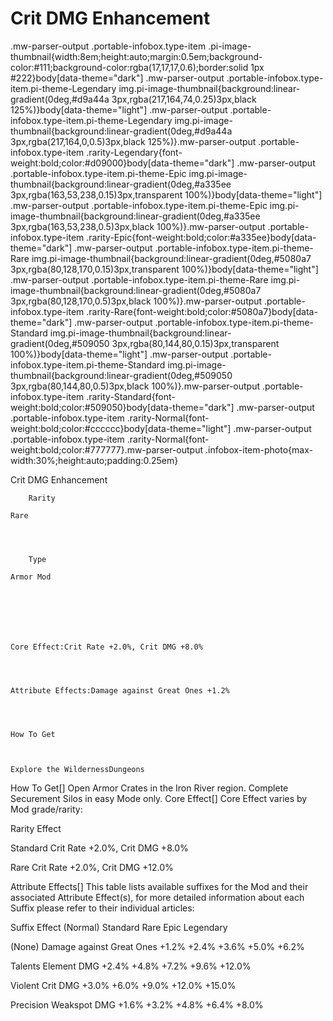 # Crit DMG Enhancement

.mw-parser-output .portable-infobox.type-item .pi-image-thumbnail{width:8em;height:auto;margin:0.5em;background-color:#111;background-color:rgba(17,17,17,0.6);border:solid 1px #222}body[data-theme="dark"] .mw-parser-output .portable-infobox.type-item.pi-theme-Legendary img.pi-image-thumbnail{background:linear-gradient(0deg,#d9a44a 3px,rgba(217,164,74,0.25)3px,black 125%)}body[data-theme="light"] .mw-parser-output .portable-infobox.type-item.pi-theme-Legendary img.pi-image-thumbnail{background:linear-gradient(0deg,#d9a44a 3px,rgba(217,164,0,0.5)3px,black 125%)}.mw-parser-output .portable-infobox.type-item .rarity-Legendary{font-weight:bold;color:#d09000}body[data-theme="dark"] .mw-parser-output .portable-infobox.type-item.pi-theme-Epic img.pi-image-thumbnail{background:linear-gradient(0deg,#a335ee 3px,rgba(163,53,238,0.15)3px,transparent 100%)}body[data-theme="light"] .mw-parser-output .portable-infobox.type-item.pi-theme-Epic img.pi-image-thumbnail{background:linear-gradient(0deg,#a335ee 3px,rgba(163,53,238,0.5)3px,black 100%)}.mw-parser-output .portable-infobox.type-item .rarity-Epic{font-weight:bold;color:#a335ee}body[data-theme="dark"] .mw-parser-output .portable-infobox.type-item.pi-theme-Rare img.pi-image-thumbnail{background:linear-gradient(0deg,#5080a7 3px,rgba(80,128,170,0.15)3px,transparent 100%)}body[data-theme="light"] .mw-parser-output .portable-infobox.type-item.pi-theme-Rare img.pi-image-thumbnail{background:linear-gradient(0deg,#5080a7 3px,rgba(80,128,170,0.5)3px,black 100%)}.mw-parser-output .portable-infobox.type-item .rarity-Rare{font-weight:bold;color:#5080a7}body[data-theme="dark"] .mw-parser-output .portable-infobox.type-item.pi-theme-Standard img.pi-image-thumbnail{background:linear-gradient(0deg,#509050 3px,rgba(80,144,80,0.15)3px,transparent 100%)}body[data-theme="light"] .mw-parser-output .portable-infobox.type-item.pi-theme-Standard img.pi-image-thumbnail{background:linear-gradient(0deg,#509050 3px,rgba(80,144,80,0.5)3px,black 100%)}.mw-parser-output .portable-infobox.type-item .rarity-Standard{font-weight:bold;color:#509050}body[data-theme="dark"] .mw-parser-output .portable-infobox.type-item .rarity-Normal{font-weight:bold;color:#cccccc}body[data-theme="light"] .mw-parser-output .portable-infobox.type-item .rarity-Normal{font-weight:bold;color:#777777}.mw-parser-output .infobox-item-photo{max-width:30%;height:auto;padding:0.25em}

Crit DMG Enhancement

	

	
		Rarity
	
	Rare



	
		Type
	
	Armor Mod




	

	
	Core Effect:Crit Rate +2.0%, Crit DMG +8.0%



	
	Attribute Effects:Damage against Great Ones +1.2%




	How To Get


	
	Explore the WildernessDungeons






How To Get[]
Open Armor Crates in the Iron River region.
Complete Securement Silos in easy Mode only.
Core Effect[]
Core Effect varies by Mod grade/rarity:



Rarity
Effect


Standard
Crit Rate +2.0%, Crit DMG +8.0%


Rare
Crit Rate +2.0%, Crit DMG +12.0%

Attribute Effects[]
This table lists available suffixes for the Mod and their associated Attribute Effect(s), for more detailed information about each Suffix please refer to their individual articles:



Suffix
Effect (Normal)
Standard
Rare
Epic
Legendary


(None)
Damage against Great Ones +1.2%
+2.4%
+3.6%
+5.0%
+6.2%


Talents
Element DMG +2.4%
+4.8%
+7.2%
+9.6%
+12.0%


Violent
Crit DMG +3.0%
+6.0%
+9.0%
+12.0%
+15.0%


Precision
Weakspot DMG +1.6%
+3.2%
+4.8%
+6.4%
+8.0%
